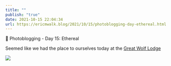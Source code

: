 ```yaml
---
title: ""
publish: "true"
date: 2021-10-15 22:04:34
url: https://ericmwalk.blog/2021/10/15/photoblogging-day-ethereal.html
---
```


📸 Photoblogging - Day 15: Ethereal

Seemed like we had the place to ourselves today at the [Great Wolf Lodge](https://maps.apple.com/?q=Great%20Wolf%20Lodge%0A1700%20American%20Blvd%20E%0ABloomington%20MN%2055425%0AUnited%20States&ll=44.860795,-93.250664)

![](https://ericmwalk.blog/uploads/2021/d010ade4d3.jpg)